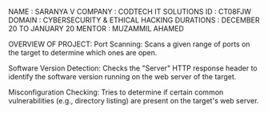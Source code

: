 NAME : SARANYA V
COMPANY : CODTECH IT SOLUTIONS
ID : CT08FJW
DOMAIN : CYBERSECURITY & ETHICAL HACKING
DURATIONS : DECEMBER 20 TO JANUARY 20
MENTOR : MUZAMMIL AHAMED

OVERVIEW OF PROJECT:
Port Scanning: Scans a given range of ports on the target to determine which ones are open.

Software Version Detection: Checks the "Server" HTTP response header to identify the software version running on the web server of the target.

Misconfiguration Checking: Tries to determine if certain common vulnerabilities (e.g., directory listing) are present on the target's web server.
